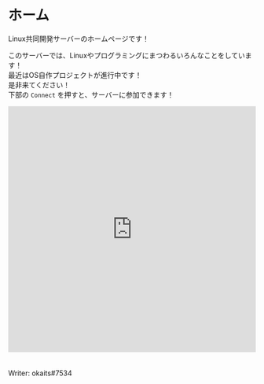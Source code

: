 # ホーム
Linux共同開発サーバーのホームページです！  

このサーバーでは、Linuxやプログラミングにまつわるいろんなことをしています！  
最近はOS自作プロジェクトが進行中です！  
是非来てください！  
下部の `Connect` を押すと、サーバーに参加できます！
<iframe src="https://discord.com/widget?id=843392832827293706&theme=dark" width="100%" height="500" allowtransparency="true" frameborder="0" sandbox="allow-popups allow-popups-to-escape-sandbox allow-same-origin allow-scripts"></iframe><br>
<br><br>
Writer: okaits#7534
